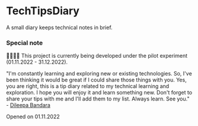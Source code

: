 # TechTipsDiary
A small diary keeps technical notes in brief.

### Special note  
🚀🧑🏽‍✈ This project is currently being developed under the pilot experiment (01.11.2022 - 31.12.2022).

"I'm constantly learning and exploring new or existing technologies. So, I've been thinking it would be great if I could share those things with you. Yes, you are right, this is a tip diary related to my technical learning and exploration. I hope you will enjoy it and learn something new. Don't forget to share your tips with me and I'll add them to my list. Always learn. See you." - [Dileepa Bandara](https://github.com/dileepabandara)

Opened on 01.11.2022
